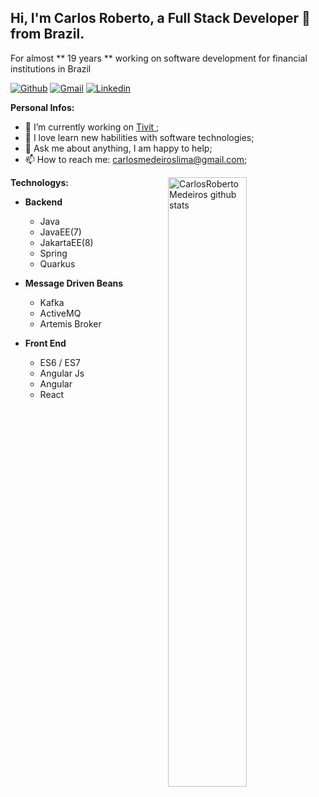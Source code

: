 ##  Hi, I'm Carlos Roberto, a Full Stack Developer 🚀 from Brazil.  ##

For almost ** 19 years ** working on software development for financial institutions in Brazil

[![Github](https://camo.githubusercontent.com/71306d540e1cc165cf679a0eb24b6a88f1aae9be/68747470733a2f2f696d672e736869656c64732e696f2f62616467652f2d4769746875622d3030303f7374796c653d666c6174266c6f676f3d476974687562266c6f676f436f6c6f723d7768697465)](https://github.com/CarlosRobertoMedeiros) [![Gmail](https://camo.githubusercontent.com/e10f1bf75301fdc95d63d7251e4373b819406497/68747470733a2f2f696d672e736869656c64732e696f2f62616467652f2d476d61696c2d6331343433383f7374796c653d666c6174266c6f676f3d476d61696c266c6f676f436f6c6f723d7768697465)](mailto:carlosmedeiroslima@gmail.com) [![Linkedin](https://camo.githubusercontent.com/dd86c49da13083be104023b52ee6e54e550d0dd8/68747470733a2f2f696d672e736869656c64732e696f2f62616467652f2d4c696e6b6564496e2d626c75653f7374796c653d666c6174266c6f676f3d4c696e6b6564696e266c6f676f436f6c6f723d7768697465)](https://www.linkedin.com/in/carlosmedeiroslima)

**Personal Infos:**

-   💼 I’m currently working on [Tivit ](https://tivit.com/);
-   🔧 I love learn new habilities with software technologies;
-   💬 Ask me about anything, I am happy to help;
-   📫 How to reach me: [carlosmedeiroslima@gmail.com](mailto:carlosmedeiroslima@gmail.com);

<a href="https://github.com/vinnyfs89">
    <img width="50%" align="right" width="50%" alt="CarlosRobertoMedeiros github stats" src="https://github-readme-stats.vercel.app/api?username=CarlosRobertoMedeiros&show_icons=true&hide_border=true" />
</a>


**Technologys:**
- **Backend** 
  - Java
  - JavaEE(7) 
  - JakartaEE(8)
  - Spring
  - Quarkus

- **Message Driven Beans** 
  - Kafka
  - ActiveMQ
  - Artemis Broker

- **Front End**
  - ES6 / ES7
  - Angular Js
  - Angular
  - React
